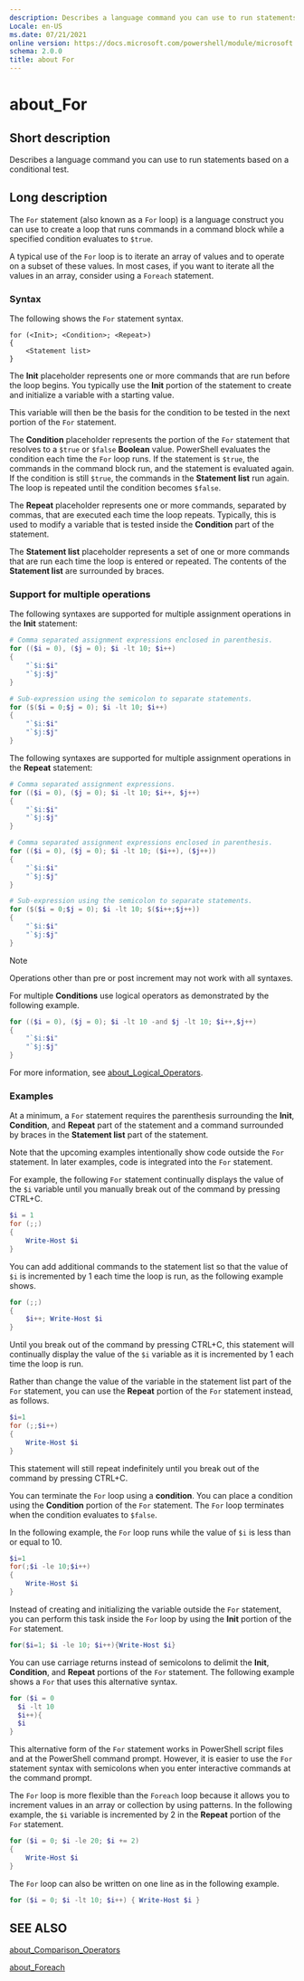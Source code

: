 ```yaml
---
description: Describes a language command you can use to run statements based on a conditional test.
Locale: en-US
ms.date: 07/21/2021
online version: https://docs.microsoft.com/powershell/module/microsoft.powershell.core/about/about_for?view=powershell-7.2&WT.mc_id=ps-gethelp
schema: 2.0.0
title: about For
---
```

# about_For

## Short description
Describes a language command you can use to run statements based on a
conditional test.

## Long description

The `For` statement (also known as a `For` loop) is a language construct you
can use to create a loop that runs commands in a command block while a
specified condition evaluates to `$true`.

A typical use of the `For` loop is to iterate an array of values and to operate
on a subset of these values. In most cases, if you want to iterate all the
values in an array, consider using a `Foreach` statement.

### Syntax

The following shows the `For` statement syntax.

```
for (<Init>; <Condition>; <Repeat>)
{
    <Statement list>
}
```

The **Init** placeholder represents one or more commands that are run before
the loop begins. You typically use the **Init** portion of the statement to
create and initialize a variable with a starting value.

This variable will then be the basis for the condition to be tested in the next
portion of the `For` statement.

The **Condition** placeholder represents the portion of the `For` statement
that resolves to a `$true` or `$false` **Boolean** value. PowerShell evaluates
the condition each time the `For` loop runs. If the statement is `$true`, the
commands in the command block run, and the statement is evaluated again. If the
condition is still `$true`, the commands in the **Statement list** run again.
The loop is repeated until the condition becomes `$false`.

The **Repeat** placeholder represents one or more commands, separated by
commas, that are executed each time the loop repeats. Typically, this is used
to modify a variable that is tested inside the **Condition** part of the
statement.

The **Statement list** placeholder represents a set of one or more commands
that are run each time the loop is entered or repeated. The contents of the
**Statement list** are surrounded by braces.

### Support for multiple operations

The following syntaxes are supported for multiple assignment operations in the
**Init** statement:

```powershell
# Comma separated assignment expressions enclosed in parenthesis.
for (($i = 0), ($j = 0); $i -lt 10; $i++)
{
    "`$i:$i"
    "`$j:$j"
}

# Sub-expression using the semicolon to separate statements.
for ($($i = 0;$j = 0); $i -lt 10; $i++)
{
    "`$i:$i"
    "`$j:$j"
}
```

The following syntaxes are supported for multiple assignment operations in the
**Repeat** statement:

```powershell
# Comma separated assignment expressions.
for (($i = 0), ($j = 0); $i -lt 10; $i++, $j++)
{
    "`$i:$i"
    "`$j:$j"
}

# Comma separated assignment expressions enclosed in parenthesis.
for (($i = 0), ($j = 0); $i -lt 10; ($i++), ($j++))
{
    "`$i:$i"
    "`$j:$j"
}

# Sub-expression using the semicolon to separate statements.
for ($($i = 0;$j = 0); $i -lt 10; $($i++;$j++))
{
    "`$i:$i"
    "`$j:$j"
}
```

> [!NOTE]
> Operations other than pre or post increment may not work with all syntaxes.

For multiple **Conditions** use logical operators as demonstrated by the
following example.

```powershell
for (($i = 0), ($j = 0); $i -lt 10 -and $j -lt 10; $i++,$j++)
{
    "`$i:$i"
    "`$j:$j"
}
```

For more information, see [about_Logical_Operators](about_Logical_Operators.md).

### Examples

At a minimum, a `For` statement requires the parenthesis surrounding the
**Init**, **Condition**, and **Repeat** part of the statement and a command
surrounded by braces in the **Statement list** part of the statement.

Note that the upcoming examples intentionally show code outside the `For`
statement. In later examples, code is integrated into the `For` statement.

For example, the following `For` statement continually displays the value of
the `$i` variable until you manually break out of the command by pressing
CTRL+C.

```powershell
$i = 1
for (;;)
{
    Write-Host $i
}
```

You can add additional commands to the statement list so that the value of `$i`
is incremented by 1 each time the loop is run, as the following example shows.

```powershell
for (;;)
{
    $i++; Write-Host $i
}
```

Until you break out of the command by pressing CTRL+C, this statement will
continually display the value of the `$i` variable as it is incremented by 1
each time the loop is run.

Rather than change the value of the variable in the statement list part of the
`For` statement, you can use the **Repeat** portion of the `For` statement
instead, as follows.

```powershell
$i=1
for (;;$i++)
{
    Write-Host $i
}
```

This statement will still repeat indefinitely until you break out of the
command by pressing CTRL+C.

You can terminate the `For` loop using a **condition**. You can place a
condition using the **Condition** portion of the `For` statement. The `For`
loop terminates when the condition evaluates to `$false`.

In the following example, the `For` loop runs while the value of `$i` is less
than or equal to 10.

```powershell
$i=1
for(;$i -le 10;$i++)
{
    Write-Host $i
}
```

Instead of creating and initializing the variable outside the `For` statement,
you can perform this task inside the `For` loop by using the **Init** portion
of the `For` statement.

```powershell
for($i=1; $i -le 10; $i++){Write-Host $i}
```

You can use carriage returns instead of semicolons to delimit the **Init**,
**Condition**, and **Repeat** portions of the `For` statement. The following
example shows a `For` that uses this alternative syntax.

```powershell
for ($i = 0
  $i -lt 10
  $i++){
  $i
}
```

This alternative form of the `For` statement works in PowerShell script files
and at the PowerShell command prompt. However, it is easier to use the `For`
statement syntax with semicolons when you enter interactive commands at the
command prompt.

The `For` loop is more flexible than the `Foreach` loop because it allows you
to increment values in an array or collection by using patterns. In the
following example, the `$i` variable is incremented by 2 in the **Repeat**
portion of the `For` statement.

```powershell
for ($i = 0; $i -le 20; $i += 2)
{
    Write-Host $i
}
```

The `For` loop can also be written on one line as in the following example.

```powershell
for ($i = 0; $i -lt 10; $i++) { Write-Host $i }
```

## SEE ALSO

[about_Comparison_Operators](about_Comparison_Operators.md)

[about_Foreach](about_Foreach.md)
